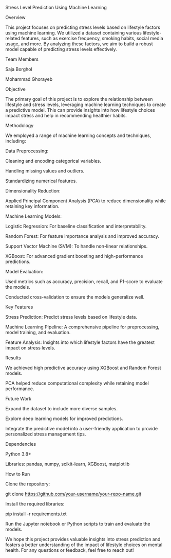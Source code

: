 Stress Level Prediction Using Machine Learning

Overview

This project focuses on predicting stress levels based on lifestyle factors using machine learning. We utilized a dataset containing various lifestyle-related features, such as exercise frequency, smoking habits, social media usage, and more. By analyzing these factors, we aim to build a robust model capable of predicting stress levels effectively.

Team Members

Saja Borghol

Mohammad Ghorayeb

Objective

The primary goal of this project is to explore the relationship between lifestyle and stress levels, leveraging machine learning techniques to create a predictive model. This can provide insights into how lifestyle choices impact stress and help in recommending healthier habits.

Methodology

We employed a range of machine learning concepts and techniques, including:

Data Preprocessing:

Cleaning and encoding categorical variables.

Handling missing values and outliers.

Standardizing numerical features.

Dimensionality Reduction:

Applied Principal Component Analysis (PCA) to reduce dimensionality while retaining key information.

Machine Learning Models:

Logistic Regression: For baseline classification and interpretability.

Random Forest: For feature importance analysis and improved accuracy.

Support Vector Machine (SVM): To handle non-linear relationships.

XGBoost: For advanced gradient boosting and high-performance predictions.

Model Evaluation:

Used metrics such as accuracy, precision, recall, and F1-score to evaluate the models.

Conducted cross-validation to ensure the models generalize well.

Key Features

Stress Prediction: Predict stress levels based on lifestyle data.

Machine Learning Pipeline: A comprehensive pipeline for preprocessing, model training, and evaluation.

Feature Analysis: Insights into which lifestyle factors have the greatest impact on stress levels.

Results

We achieved high predictive accuracy using XGBoost and Random Forest models.

PCA helped reduce computational complexity while retaining model performance.

Future Work

Expand the dataset to include more diverse samples.

Explore deep learning models for improved predictions.

Integrate the predictive model into a user-friendly application to provide personalized stress management tips.

Dependencies

Python 3.8+

Libraries: pandas, numpy, scikit-learn, XGBoost, matplotlib

How to Run

Clone the repository:

git clone https://github.com/your-username/your-repo-name.git

Install the required libraries:

pip install -r requirements.txt

Run the Jupyter notebook or Python scripts to train and evaluate the models.

We hope this project provides valuable insights into stress prediction and fosters a better understanding of the impact of lifestyle choices on mental health. For any questions or feedback, feel free to reach out!

